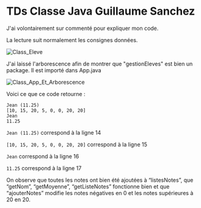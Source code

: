 # TDs Classe Java Guillaume Sanchez

J'ai volontairement sur commenté pour expliquer mon code.

La lecture suit normalement les consignes données.

![Class_Eleve](https://image.noelshack.com/fichiers/2025/08/1/1739816455-class-eleve.png)

J'ai laissé l'arborescence afin de montrer que "gestionEleves" est bien un package. Il est importé dans App.java

![Class_App_Et_Arborescence](https://image.noelshack.com/fichiers/2025/08/1/1739816454-class-app-et-arborescence.png)

Voici ce que ce code retourne :

```
Jean (11.25)
[10, 15, 20, 5, 0, 0, 20, 20]
Jean
11.25
```

`Jean (11.25)` correspond à la ligne 14

`[10, 15, 20, 5, 0, 0, 20, 20]` correspond à la ligne 15

`Jean` correspond à la ligne 16

`11.25` correspond à la ligne 17

On observe que toutes les notes ont bien été ajoutées à “listesNotes”, que “getNom”, “getMoyenne”, “getListeNotes” fonctionne bien et que “ajouterNotes” modifie les notes négatives en 0 et les notes supérieures à 20 en 20.
